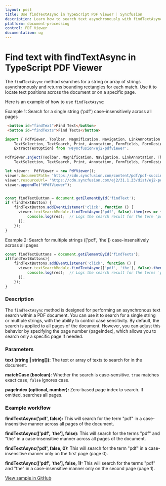 ```yaml
---
layout: post
title: Use findTextAsync in TypeScript PDF Viewer | Syncfusion
description: Learn how to search text asynchronously with findTextAsync in the Syncfusion TypeScript PDF Viewer and retrieve match bounds.
platform: document-processing
control: PDF Viewer
documentation: ug
---
```


# Find text with findTextAsync in TypeScript PDF Viewer

The `findTextAsync` method searches for a string or array of strings asynchronously and returns bounding rectangles for each match. Use it to locate text positions across the document or on a specific page.

Here is an example of how to use `findTextAsync`:

Example 1: Search for a single string ('pdf') case-insensitively across all pages

```html
 <button id="findText">Find Text</button>
 <button id="findTexts">Find Texts</button>
```
```ts
import { PdfViewer, Toolbar, Magnification, Navigation, LinkAnnotation, ThumbnailView, BookmarkView,
    TextSelection, TextSearch, Print, Annotation, FormFields, FormDesigner, PageOrganizer,
    ExtractTextOption} from '@syncfusion/ej2-pdfviewer';

PdfViewer.Inject(Toolbar, Magnification, Navigation, LinkAnnotation, ThumbnailView, BookmarkView,
    TextSelection, TextSearch, Print, Annotation, FormFields, FormDesigner, PageOrganizer);

let viewer:  PdfViewer = new PdfViewer();
viewer.documentPath= 'https://cdn.syncfusion.com/content/pdf/pdf-succinctly.pdf';
viewer.resourceUrl= "https://cdn.syncfusion.com/ej2/31.1.23/dist/ej2-pdfviewer-lib";
viewer.appendTo("#PdfViewer");


const findTextButton = document.getElementById('findText');
if (findTextButton) {
    findTextButton.addEventListener('click', function () {
      viewer.textSearchModule.findTextAsync('pdf', false).then(res => {
          console.log(res);  // Logs the search result for the term 'pdf'
      });
    });
}
```
Example 2: Search for multiple strings (['pdf', 'the']) case-insensitively across all pages
```ts
const findTextButtons = document.getElementById('findTexts');
if(findTextButtons){
    findTextButtons.addEventListener('click', function () {
      viewer.textSearchModule.findTextAsync(['pdf', 'the'], false).then(res => {
          console.log(res);  // Logs the search result for the terms 'pdf' and 'the'
      });
    });
}
```

### Description

The `findTextAsync` method is designed for performing an asynchronous text search within a PDF document. You can use it to search for a single string or multiple strings, with the ability to control case sensitivity. By default, the search is applied to all pages of the document. However, you can adjust this behavior by specifying the page number (pageIndex), which allows you to search only a specific page if needed.

### Parameters

**text (string | string[]):** The text or array of texts to search for in the document.

**matchCase (boolean):** Whether the search is case-sensitive. `true` matches exact case; `false` ignores case.

**pageIndex (optional, number):** Zero-based page index to search. If omitted, searches all pages.

### Example workflow

**findTextAsync('pdf', false):**
This will search for the term "pdf" in a case-insensitive manner across all pages of the document.

**findTextAsync(['pdf', 'the'], false):**
This will search for the terms "pdf" and "the" in a case-insensitive manner across all pages of the document.

**findTextAsync('pdf', false, 0):**
This will search for the term "pdf" in a case-insensitive manner only on the first page (page 0).

**findTextAsync(['pdf', 'the'], false, 1):**
This will search for the terms "pdf" and "the" in a case-insensitive manner only on the second page (page 1).

[View sample in GitHub](https://github.com/SyncfusionExamples/typescript-pdf-viewer-examples/tree/master/How%20to/)